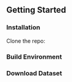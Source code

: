 ## Getting Started

### Installation
Clone the repo:


### Build Environment


### Download Dataset

